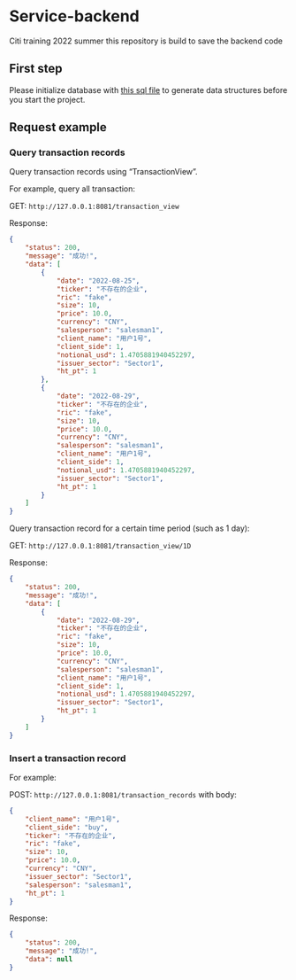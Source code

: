 # Service-backend
Citi training 2022 summer
this repository is build to save the backend code

## First step

Please initialize database with [this sql file](./src/main/resources/sql/citi.sql) to generate data structures before you start the project.

## Request example

### Query transaction records

Query transaction records using “TransactionView”.

For example, query all transaction:

GET: `http://127.0.0.1:8081/transaction_view`

Response:

```json
{
    "status": 200,
    "message": "成功!",
    "data": [
        {
            "date": "2022-08-25",
            "ticker": "不存在的企业",
            "ric": "fake",
            "size": 10,
            "price": 10.0,
            "currency": "CNY",
            "salesperson": "salesman1",
            "client_name": "用户1号",
            "client_side": 1,
            "notional_usd": 1.4705881940452297,
            "issuer_sector": "Sector1",
            "ht_pt": 1
        },
        {
            "date": "2022-08-29",
            "ticker": "不存在的企业",
            "ric": "fake",
            "size": 10,
            "price": 10.0,
            "currency": "CNY",
            "salesperson": "salesman1",
            "client_name": "用户1号",
            "client_side": 1,
            "notional_usd": 1.4705881940452297,
            "issuer_sector": "Sector1",
            "ht_pt": 1
        }
    ]
}
```

Query transaction record for a certain time period (such as 1 day):

GET: `http://127.0.0.1:8081/transaction_view/1D`

Response:

```json
{
    "status": 200,
    "message": "成功!",
    "data": [
        {
            "date": "2022-08-29",
            "ticker": "不存在的企业",
            "ric": "fake",
            "size": 10,
            "price": 10.0,
            "currency": "CNY",
            "salesperson": "salesman1",
            "client_name": "用户1号",
            "client_side": 1,
            "notional_usd": 1.4705881940452297,
            "issuer_sector": "Sector1",
            "ht_pt": 1
        }
    ]
}
```

### Insert a transaction record

For example:

POST: `http://127.0.0.1:8081/transaction_records` with body:

```json
{
    "client_name": "用户1号",
    "client_side": "buy",
    "ticker": "不存在的企业",
    "ric": "fake",
    "size": 10,
    "price": 10.0,
    "currency": "CNY",
    "issuer_sector": "Sector1",
    "salesperson": "salesman1",
    "ht_pt": 1
}
```

Response:

```json
{
    "status": 200,
    "message": "成功!",
    "data": null
}
```
